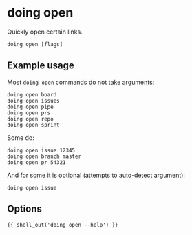 # doing open

Quickly open certain links.

```shell
doing open [flags]
```

## Example usage

Most `doing open` commands do not take arguments:

```shell
doing open board
doing open issues
doing open pipe
doing open prs
doing open repo
doing open sprint
```

Some do:

```shell
doing open issue 12345
doing open branch master
doing open pr 54321
```

And for some it is optional (attempts to auto-detect argument):

```shell
doing open issue
```

## Options

```nohighlight
{{ shell_out('doing open --help') }}
```
